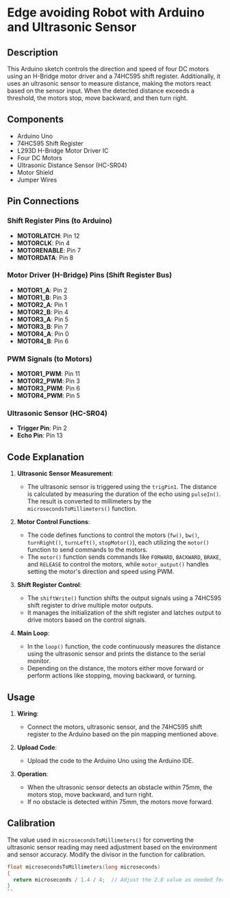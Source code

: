 
# Edge avoiding Robot with Arduino and Ultrasonic Sensor

## Description

This Arduino sketch controls the direction and speed of four DC motors using an H-Bridge motor driver and a 74HC595 shift register. Additionally, it uses an ultrasonic sensor to measure distance, making the motors react based on the sensor input. When the detected distance exceeds a threshold, the motors stop, move backward, and then turn right.

## Components

- Arduino Uno
- 74HC595 Shift Register
- L293D H-Bridge Motor Driver IC
- Four DC Motors
- Ultrasonic Distance Sensor (HC-SR04)
- Motor Shield
- Jumper Wires

## Pin Connections

### Shift Register Pins (to Arduino)
- **MOTORLATCH**: Pin 12
- **MOTORCLK**: Pin 4
- **MOTORENABLE**: Pin 7
- **MOTORDATA**: Pin 8

### Motor Driver (H-Bridge) Pins (Shift Register Bus)
- **MOTOR1_A**: Pin 2
- **MOTOR1_B**: Pin 3
- **MOTOR2_A**: Pin 1
- **MOTOR2_B**: Pin 4
- **MOTOR3_A**: Pin 5
- **MOTOR3_B**: Pin 7
- **MOTOR4_A**: Pin 0
- **MOTOR4_B**: Pin 6

### PWM Signals (to Motors)
- **MOTOR1_PWM**: Pin 11
- **MOTOR2_PWM**: Pin 3
- **MOTOR3_PWM**: Pin 6
- **MOTOR4_PWM**: Pin 5

### Ultrasonic Sensor (HC-SR04)
- **Trigger Pin**: Pin 2
- **Echo Pin**: Pin 13

## Code Explanation

1. **Ultrasonic Sensor Measurement**:
   - The ultrasonic sensor is triggered using the `trigPin1`. The distance is calculated by measuring the duration of the echo using `pulseIn()`. The result is converted to millimeters by the `microsecondsToMillimeters()` function.

2. **Motor Control Functions**:
   - The code defines functions to control the motors (`fw()`, `bw()`, `turnRight()`, `turnLeft()`, `stopMotor()`), each utilizing the `motor()` function to send commands to the motors.
   - The `motor()` function sends commands like `FORWARD`, `BACKWARD`, `BRAKE`, and `RELEASE` to control the motors, while `motor_output()` handles setting the motor's direction and speed using PWM.

3. **Shift Register Control**:
   - The `shiftWrite()` function shifts the output signals using a 74HC595 shift register to drive multiple motor outputs.
   - It manages the initialization of the shift register and latches output to drive motors based on the control signals.

4. **Main Loop**:
   - In the `loop()` function, the code continuously measures the distance using the ultrasonic sensor and prints the distance to the serial monitor.
   - Depending on the distance, the motors either move forward or perform actions like stopping, moving backward, or turning.

## Usage

1. **Wiring**:
   - Connect the motors, ultrasonic sensor, and the 74HC595 shift register to the Arduino based on the pin mapping mentioned above.
   
2. **Upload Code**:
   - Upload the code to the Arduino Uno using the Arduino IDE.

3. **Operation**:
   - When the ultrasonic sensor detects an obstacle within 75mm, the motors stop, move backward, and turn right.
   - If no obstacle is detected within 75mm, the motors move forward.

## Calibration

The value used in `microsecondsToMillimeters()` for converting the ultrasonic sensor reading may need adjustment based on the environment and sensor accuracy. Modify the divisor in the function for calibration.

```cpp
float microsecondsToMillimeters(long microseconds)
{
  return microseconds / 1.4 / 4;  // Adjust the 2.8 value as needed for calibration
}
``
